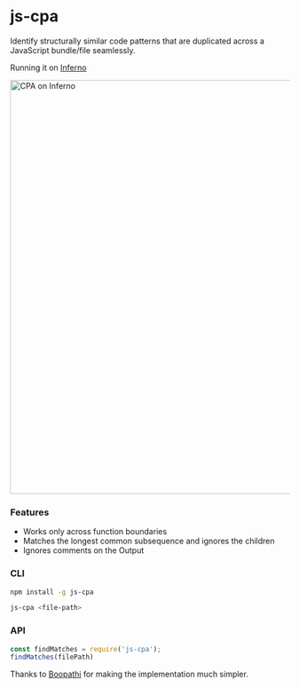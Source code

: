 # js-cpa

Identify structurally similar code patterns that are duplicated across a JavaScript bundle/file seamlessly.

Running it on [Inferno](https://github.com/infernojs/inferno)

<img width="746" alt="CPA on Inferno" src="https://user-images.githubusercontent.com/3902525/27997771-bb00c6da-64ff-11e7-9f12-56059f0ae617.png">

### Features

+ Works only across function boundaries
+ Matches the longest common subsequence and ignores the children
+ Ignores comments on the Output

### CLI
```sh
npm install -g js-cpa

js-cpa <file-path>
```

### API
```js
const findMatches = require('js-cpa');
findMatches(filePath)
```

Thanks to [Boopathi](https://twitter.com/heisenbugger) for making the implementation much simpler. 
